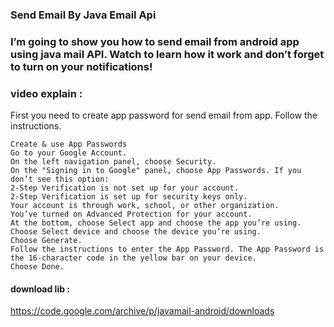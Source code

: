 ### Send Email By Java Email Api

### I’m going to show you how to send email from android app using java mail API. Watch to learn how it work and don’t forget to turn on your notifications!

### video explain :


First you need to create app password for send email from app.
Follow the instructions.

    Create & use App Passwords
    Go to your Google Account.
    On the left navigation panel, choose Security.
    On the "Signing in to Google" panel, choose App Passwords. If you don’t see this option:
    2-Step Verification is not set up for your account.
    2-Step Verification is set up for security keys only.
    Your account is through work, school, or other organization.
    You’ve turned on Advanced Protection for your account.
    At the bottom, choose Select app and choose the app you’re using.
    Choose Select device and choose the device you’re using.
    Choose Generate.
    Follow the instructions to enter the App Password. The App Password is the 16-character code in the yellow bar on your device.
    Choose Done.

#### download lib :
https://code.google.com/archive/p/javamail-android/downloads

